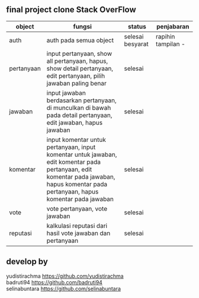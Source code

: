 ## final project clone Stack OverFlow

| object     | fungsi                                                                                                                                                                                | status           | penjabaran         |
|------------|---------------------------------------------------------------------------------------------------------------------------------------------------------------------------------------|------------------|--------------------|
| auth       | auth pada semua object                                                                                                                                                                | selesai besyarat | rapihin tampilan - |
| pertanyaan | input pertanyaan, show all pertanyaan, hapus, show detail pertanyaan, edit pertanyaan, pilih jawaban paling benar                                                                     | selesai          |                    |
| jawaban    | input jawaban berdasarkan pertanyaan, di munculkan di bawah pada detail pertanyaan, edit jawaban, hapus jawaban                                                                       | selesai          |                    |
| komentar   | input komentar untuk pertanyaan, input komentar untuk jawaban, edit komentar pada pertanyaan, edit komentar pada jawaban, hapus komentar pada pertanyaan, hapus komentar pada jawaban | selesai          |                    |
| vote       | vote pertanyaan, vote jawaban                                                                                                                                                         | selesai          |                    |
| reputasi   | kalkulasi reputasi dari hasil vote jawaban dan pertanyaan                                                                                                                             | selesai          |                    |

## develop by

yudistirachma https://github.com/yudistirachma <br>
badruti94 https://github.com/badruti94 <br>
selinabuntara https://github.com/selinabuntara <br>
